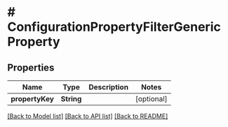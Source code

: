 # # ConfigurationPropertyFilterGenericProperty


## Properties


Name | Type | Description | Notes
------------ | ------------- | ------------- | -------------
**propertyKey**| **String** |   | [optional]


[[Back to Model list]](../../README.md#models) [[Back to API list]](../../README.md#endpoints) [[Back to README]](../../README.md)